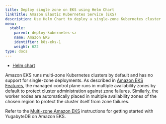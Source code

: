 ```yaml
---
title: Deploy single zone on EKS using Helm Chart
linkTitle: Amazon Elastic Kubernetes Service (EKS)
description: Use Helm Chart to deploy a single-zone Kubernetes cluster on Amazon Elastic Kubernetes Service (EKS).
menu:
  stable:
    parent: deploy-kubernetes-sz
    name: Amazon EKS
    identifier: k8s-eks-1
    weight: 622
type: docs
---
```



<ul class="nav nav-tabs-alt nav-tabs-yb">
  <li >
    <a href="../helm-chart/" class="nav-link active">
      <i class="fa-regular fa-dharmachakra" aria-hidden="true"></i>
      Helm chart
    </a>
  </li>
</ul>

Amazon EKS runs multi-zone Kubernetes clusters by default and has no support for single-zone deployments. As described in [Amazon EKS Features](https://aws.amazon.com/eks/features/), the managed control plane runs in multiple availability zones by default to protect cluster administration against zone failures. Similarly, the worker nodes are automatically placed in multiple availability zones of the chosen region to protect the cluster itself from zone failures.

Refer to the [Multi-zone Amazon EKS](../../../multi-zone/eks/helm-chart/) instructions for getting started with YugabyteDB on Amazon EKS.

